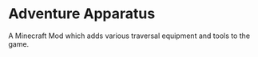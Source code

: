 # Adventure Apparatus
A Minecraft Mod which adds various traversal equipment and tools to the game.
